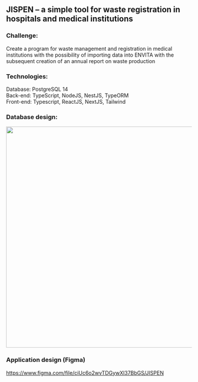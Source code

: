 ## JISPEN – a simple tool for waste registration in hospitals and medical institutions

### Challenge:
Create a program for waste management and registration in medical institutions with the possibility of importing data into ENVITA with the subsequent creation of an annual report on waste production

### Technologies:
Database: PostgreSQL 14\
Back-end: TypeScript, NodeJS, NestJS, TypeORM\
Front-end: Typescript, ReactJS, NextJS, Tailwind

### Database design:
<img src="https://user-images.githubusercontent.com/63300936/145693348-a8bb8c2d-0579-4c83-b159-e56218decaeb.png" width="600" />

### Application design (Figma)
https://www.figma.com/file/ciUc6o2wvTDGywXl37BbGS/JISPEN
